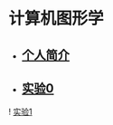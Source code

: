 # 计算机图形学

* ## [个人简介]()  
 
* ## [实验0](https://itachi-zyt.github.io/demos/%E4%BB%BB%E5%8A%A1a.html)  
  
! [实验1](https://itachi-zyt.github.io/little%20dog.png)  


  
